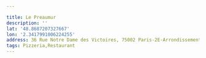 ```yaml
---

title: Le Preaumur
description: ''
lat: '48.8687207327667'
lon: '2.3417991006224255'
address: 36 Rue Notre Dame des Victoires, 75002 Paris-2E-Arrondissement, France
tags: Pizzeria,Restaurant
---
```

